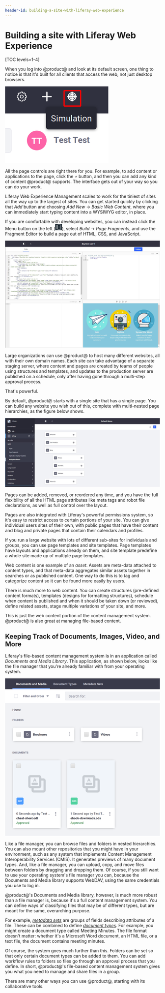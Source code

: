 ```yaml
---
header-id: building-a-site-with-liferay-web-experience
---
```


# Building a site with Liferay Web Experience

[TOC levels=1-4]

When you log into @product@ and look at its default screen, one thing to notice is
that it's built for all clients that access the web, not just desktop browsers. 

![Figure 1: If you click this button, a preview appears that lets you see how the page would look when displayed at various device resolutions.](../../images/01-simulate.png)

All the page controls are right there for you. For example, to add content or
applications to the page, click the *+* button, and then you can add any kind
of content @product@ supports. The interface gets out of your way so you can do
your work. 

Liferay Web Experience Management scales to work for the tiniest of sites all
the way up to the largest of sites. You can get started quickly by clicking
that *Add* button and choosing *Add New* &rarr; *Basic Web Content*, where you
can immediately start typing content into a WYSIWYG editor, in place. 

If you are comfortable with developing websites, you can instead click the Menu
button on the left 
(![Menu](../../images/icon-menu.png)), select *Build* &rarr; *Page Fragments*, and use the Fragment Editor to build a page out of HTML, CSS, and JavaScript. 

![Figure 2: Fragments comprise HTML, CSS, and JavaScript, and can be used as building blocks for pages.](../../images/01-fragment-editor.png)

Large organizations can use @product@ to host many different websites, all
with their own domain names. Each site can take advantage of a separate staging
server, where content and pages are created by teams of people using structures
and templates, and updates to the production server are published on
a schedule, only after having gone through a multi-step approval process. 

That's powerful. 

By default, @product@ starts with a single site that has a single page. You
can build any website you wish out of this, complete with multi-nested page
hierarchies, as the figure below shows. 

![Figure 3: Liferay's page hierarchies are easy to create, using a tree structure that's familiar to anyone who has used a file manager.](../../images/01-page-hierarchy.png)

Pages can be added, removed, or reordered any time, and you have the full
flexibility of all the HTML page attributes like meta tags and robot file
declarations, as well as full control over the layout. 

Pages are also integrated with Liferay's powerful permissions system, so it's
easy to restrict access to certain portions of your site. You can give
individual users sites of their own, with public pages that have their content
and blog and private pages that contain their calendars and profiles. 

If you run a large website with lots of different sub-sites for individuals
and groups, you can use page templates and site templates. Page templates have
layouts and applications already on them, and site template predefine a whole
site made up of multiple page templates. 

Web content is one example of an *asset*. Assets are meta-data attached to
content types, and that meta-data aggregates similar assets together in
searches or as published content. One way to do this is to tag and categorize
content so it can be found more easily by users. 

There is much more to web content. You can create structures (pre-defined
content formats), templates (designs for formatting structures), schedule when
content is published and when it should be taken down (or reviewed), define
related assets, stage multiple variations of your site, and more. 

This is just the web content portion of the content management system.
@product@ is also great at managing file-based content. 

## Keeping Track of Documents, Images, Video, and More

Liferay's file-based content management system is in an application called
*Documents and Media Library*. This application, as shown below, looks like the
file manager that you're already familiar with from your operating system. 

![Figure 4: @product@'s Documents and Media library was purposefully designed to be familiar to anyone who uses a computer.](../../images/01-docs-and-media.png)

Like a file manager, you can browse files and folders in nested hierarchies. You
can also mount other repositories that you might have in your environment, such
as any system that implements Content Management Interoperability Services
(CMIS). It generates previews of many document types. And, like a file manager,
you can upload, copy, and move files between folders by dragging and dropping
them. Of course, if you still want to use your operating system's file manager
you can, because the Documents and Media library supports WebDAV, using the
same credentials you use to log in. 

@product@'s Documents and Media library, however, is much more robust than
a file manager is, because it's a full content management system. You can define
ways of classifying files that may be of different types, but are meant for the
same, overarching purpose. 

For example, [*metadata sets*](/docs/7-1/user/-/knowledge_base/u/metadata-sets)
are groups of fields describing attributes of a file. These can be combined to
define [*document types*](/docs/7-1/user/-/knowledge_base/u/document-types). 
For example, you might create a document type called
Meeting Minutes. The file format doesn't matter: whether it's a Microsoft Word
document, an HTML file, or a text file, the document contains meeting minutes. 

Of course, the system goes much further than this. Folders can be set so that
only certain document types can be added to them. You can add workflow rules to
folders so files go through an approval process that you define. In short,
@product@'s file-based content management system gives you what you need
to manage and share files in a group. 

There are many other ways you can use @product@, starting with its
collaborative tools. 
